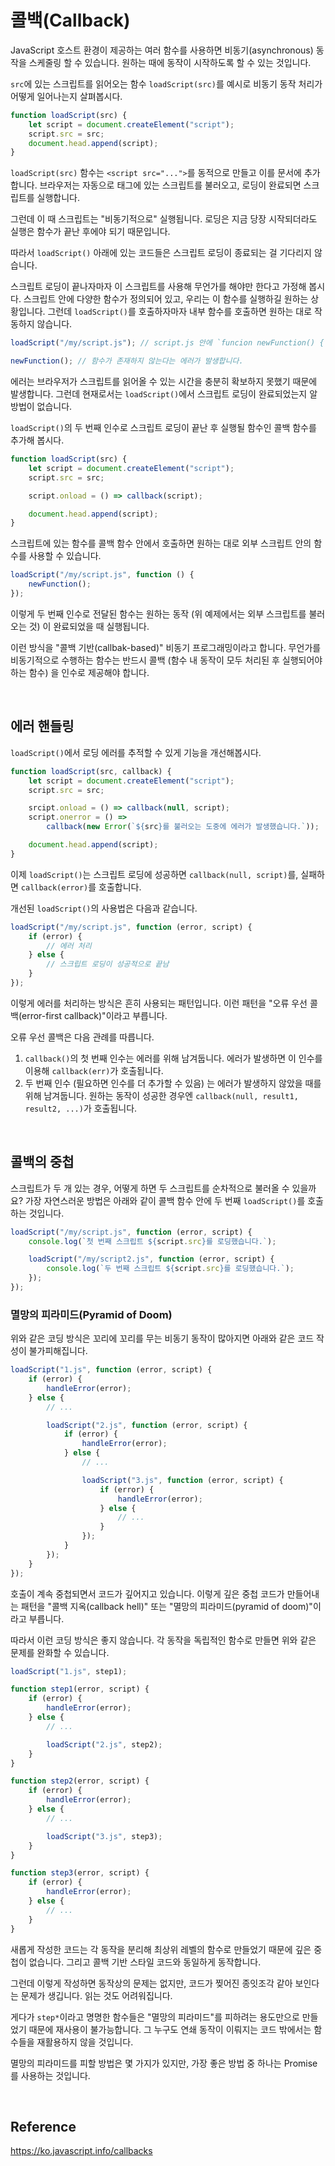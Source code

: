 # 콜백(Callback)

JavaScript 호스트 환경이 제공하는 여러 함수를 사용하면 비동기(asynchronous) 동작을 스케줄링 할 수 있습니다. 원하는 때에 동작이 시작하도록 할 수 있는 것입니다.

`src`에 있는 스크립트를 읽어오는 함수 `loadScript(src)`를 예시로 비동기 동작 처리가 어떻게 일어나는지 살펴봅시다.

```javascript
function loadScript(src) {
    let script = document.createElement("script");
    script.src = src;
    document.head.append(script);
}
```

`loadScript(src)` 함수는 `<script src="...">`를 동적으로 만들고 이를 문서에 추가합니다. 브라우저는 자동으로 태그에 있는 스크립트를 불러오고, 로딩이 완료되면 스크립트를 실행합니다.

그런데 이 때 스크립트는 "비동기적으로" 실행됩니다. 로딩은 지금 당장 시작되더라도 실행은 함수가 끝난 후에야 되기 때문입니다.

따라서 `loadScript()` 아래에 있는 코드들은 스크립트 로딩이 종료되는 걸 기다리지 않습니다.

스크립트 로딩이 끝나자마자 이 스크립트를 사용해 무언가를 해야만 한다고 가정해 봅시다. 스크립트 안에 다양한 함수가 정의되어 있고, 우리는 이 함수를 실행하길 원하는 상황입니다. 그런데 `loadScript()`를 호출하자마자 내부 함수를 호출하면 원하는 대로 작동하지 않습니다.

```javascript
loadScript("/my/script.js"); // script.js 안에 `funcion newFunction() { ... }`이 있습니다.

newFunction(); // 함수가 존재하지 않는다는 에러가 발생합니다.
```

에러는 브라우저가 스크립트를 읽어올 수 있는 시간을 충분히 확보하지 못했기 때문에 발생합니다. 그런데 현재로서는 `loadScript()`에서 스크립트 로딩이 완료되었는지 알 방법이 없습니다.

`loadScript()`의 두 번째 인수로 스크립트 로딩이 끝난 후 실행될 함수인 콜백 함수를 추가해 봅시다.

```javascript
function loadScript(src) {
    let script = document.createElement("script");
    script.src = src;

    script.onload = () => callback(script);

    document.head.append(script);
}
```

스크립트에 있는 함수를 콜백 함수 안에서 호출하면 원하는 대로 외부 스크립트 안의 함수를 사용할 수 있습니다.

```javascript
loadScript("/my/script.js", function () {
    newFunction();
});
```

이렇게 두 번째 인수로 전달된 함수는 원하는 동작 (위 예제에서는 외부 스크립트를 불러오는 것) 이 완료되었을 때 실행됩니다.

이런 방식을 "콜백 기반(callbak-based)" 비동기 프로그래밍이라고 합니다. 무언가를 비동기적으로 수행하는 함수는 반드시 콜백 (함수 내 동작이 모두 처리된 후 실행되어야 하는 함수) 을 인수로 제공해야 합니다.

<br>

## 에러 핸들링

`loadScript()`에서 로딩 에러를 추적할 수 있게 기능을 개선해봅시다.

```javascript
function loadScript(src, callback) {
    let script = document.createElement("script");
    script.src = src;

    srcipt.onload = () => callback(null, script);
    script.onerror = () =>
        callback(new Error(`${src}를 불러오는 도중에 에러가 발생했습니다.`));

    document.head.append(script);
}
```

이제 `loadScript()`는 스크립트 로딩에 성공하면 `callback(null, script)`를, 실패하면 `callback(error)`를 호출합니다.

개선된 `loadScript()`의 사용법은 다음과 같습니다.

```javascript
loadScript("/my/script.js", function (error, script) {
    if (error) {
        // 에러 처리
    } else {
        // 스크립트 로딩이 성공적으로 끝남
    }
});
```

이렇게 에러를 처리하는 방식은 흔히 사용되는 패턴입니다. 이런 패턴을 "오류 우선 콜백(error-first callback)"이라고 부릅니다.

오류 우선 콜백은 다음 관례를 따릅니다.

1. `callback()`의 첫 번째 인수는 에러를 위해 남겨둡니다. 에러가 발생하면 이 인수를 이용해 `callback(err)`가 호출됩니다.
2. 두 번째 인수 (필요하면 인수를 더 추가할 수 있음) 는 에러가 발생하지 않았을 때를 위해 남겨둡니다. 원하는 동작이 성공한 경우엔 `callback(null, result1, result2, ...)`가 호출됩니다.

<br>

## 콜백의 중첩

스크립트가 두 개 있는 경우, 어떻게 하면 두 스크립트를 순차적으로 불러올 수 있을까요? 가장 자연스러운 방법은 아래와 같이 콜백 함수 안에 두 번째 `loadScript()`를 호출하는 것입니다.

```javascript
loadScript("/my/script.js", function (error, script) {
    console.log(`첫 번째 스크립트 ${script.src}를 로딩했습니다.`);

    loadScript("/my/script2.js", function (error, script) {
        console.log(`두 번째 스크립트 ${script.src}를 로딩했습니다.`);
    });
});
```

### 멸망의 피라미드(Pyramid of Doom)

위와 같은 코딩 방식은 꼬리에 꼬리를 무는 비동기 동작이 많아지면 아래와 같은 코드 작성이 불가피해집니다.

```javascript
loadScript("1.js", function (error, script) {
    if (error) {
        handleError(error);
    } else {
        // ...

        loadScript("2.js", function (error, script) {
            if (error) {
                handleError(error);
            } else {
                // ...

                loadScript("3.js", function (error, script) {
                    if (error) {
                        handleError(error);
                    } else {
                        // ...
                    }
                });
            }
        });
    }
});
```

호출이 계속 중첩되면서 코드가 깊어지고 있습니다. 이렇게 깊은 중첩 코드가 만들어내는 패턴을 "콜백 지옥(callback hell)" 또는 "멸망의 피라미드(pyramid of doom)"이라고 부릅니다.

따라서 이런 코딩 방식은 좋지 않습니다. 각 동작을 독립적인 함수로 만들면 위와 같은 문제를 완화할 수 있습니다.

```javascript
loadScript("1.js", step1);

function step1(error, script) {
    if (error) {
        handleError(error);
    } else {
        // ...

        loadScript("2.js", step2);
    }
}

function step2(error, script) {
    if (error) {
        handleError(error);
    } else {
        // ...

        loadScript("3.js", step3);
    }
}

function step3(error, script) {
    if (error) {
        handleError(error);
    } else {
        // ...
    }
}
```

새롭게 작성한 코드는 각 동작을 분리해 최상위 레벨의 함수로 만들었기 때문에 깊은 중첩이 없습니다. 그리고 콜백 기반 스타일 코드와 동일하게 동작합니다.

그런데 이렇게 작성하면 동작상의 문제는 없지만, 코드가 찢어진 종잇조각 같아 보인다는 문제가 생깁니다. 읽는 것도 어려워집니다.

게다가 `step*`이라고 명명한 함수들은 "멸망의 피라미드"를 피하려는 용도만으로 만들었기 때문에 재사용이 불가능합니다. 그 누구도 연쇄 동작이 이뤄지는 코드 밖에서는 함수들을 재활용하지 않을 것입니다.

멸망의 피라미드를 피할 방법은 몇 가지가 있지만, 가장 좋은 방법 중 하나는 Promise를 사용하는 것입니다.

<br>

## Reference

https://ko.javascript.info/callbacks
